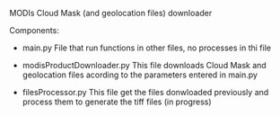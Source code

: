 MODIs Cloud Mask (and geolocation files) downloader

Components:
- main.py
File that run functions in other files, no processes in thi file

- modisProductDownloader.py
This file downloads Cloud Mask and geolocation files acording to the parameters entered in main.py

- filesProcessor.py
This file get the files donwloaded previously and process them to generate the tiff files
(in progress)